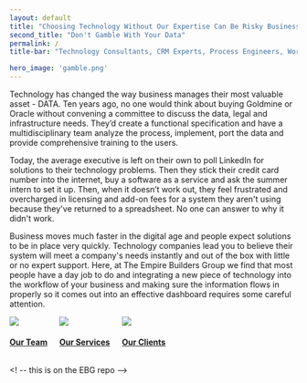 ```yaml
---
layout: default
title: "Choosing Technology Without Our Expertise Can Be Risky Business."
second_title: "Don't Gamble With Your Data"
permalink: /
title-bar: "Technology Consultants, CRM Experts, Process Engineers, Workflow Analysis, Business Analysis, System Integrators, Data Analysis, System Configuration"

hero_image: 'gamble.png'
---
```


Technology has changed the way business manages their most valuable asset - DATA. Ten years ago, no one would think about buying Goldmine or Oracle without convening a committee to discuss the data, legal and infrastructure needs. They’d create a functional specification and have a multidisciplinary team analyze the process, implement, port the data and provide comprehensive training to the users.

Today, the average executive is left on their own to poll LinkedIn for solutions to their technology problems. Then they stick their credit card number into the internet, buy a software as a service and ask the summer intern to set it up. Then, when it doesn’t work out, they feel frustrated and overcharged in licensing and add-on fees for a system they aren't using because they've returned to a spreadsheet. No one can answer to why it didn't work.

Business moves much faster in the digital age and people expect solutions to be in place very quickly. Technology companies lead you to believe their system will meet a company's needs instantly and out of the box with little or no expert support. Here, at The Empire Builders Group we find that most people have a day job to do and integrating a new piece of technology into the workflow of your business and making sure the information flows in properly so it comes out into an effective dashboard requires some careful attention.

<div class="columns">
    <div class="fourth"><a href="{{site.baseurl}}/about" class=""><img class="animate-nudge-hover" src="{{site.baseurl}}/assets/img/lightbulb.png"><h4>Our Team</h4></a></div>
    <div class="fourth"><a href="{{site.baseurl}}/consult" class=""><img class="animate-nudge-hover" src="{{site.baseurl}}/assets/img/hammer-pen.png"><h4>Our Services</h4></a></div>
    <div class="fourth"><a href="{{site.baseurl}}/sectors" class=""><img class="animate-nudge-hover" src="{{site.baseurl}}/assets/img/hands.png"><h4>Our Clients</h4></a></div>
</div>

<! -- this is on the EBG repo -->
